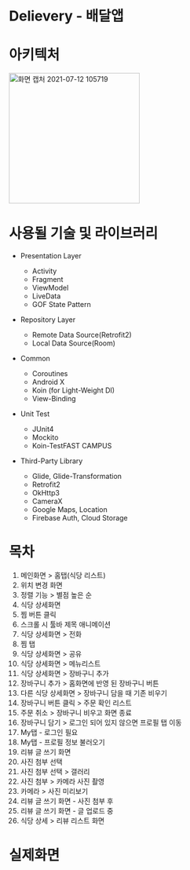 # Delievery - 배달앱

# 아키텍처

 <img width="266" alt="화면 캡처 2021-07-12 105719" src="https://user-images.githubusercontent.com/38930501/125222021-2aa89e00-e304-11eb-9352-a4144083fd1a.png">

# 사용될 기술 및 라이브러리
* Presentation Layer
  - Activity
  - Fragment
  - ViewModel
  - LiveData
  - GOF State Pattern

* Repository Layer
  - Remote Data Source(Retrofit2)
  - Local Data Source(Room)

* Common
  - Coroutines
  - Android X
  - Koin (for Light-Weight DI)
  - View-Binding

* Unit Test
  - JUnit4
  - Mockito
  - Koin-TestFAST CAMPUS

* Third-Party Library
  - Glide, Glide-Transformation
  - Retrofit2
  - OkHttp3
  - CameraX
  - Google Maps, Location
  - Firebase Auth, Cloud Storage

# 목차
1. 메인화면 > 홈탭(식당 리스트)
2. 위치 변경 화면
3. 정렬 기능 > 별점 높은 순
4. 식당 상세화면
5. 찜 버튼 클릭
6. 스크롤 시 툴바 제목 애니메이션
7. 식당 상세화면 > 전화
8. 찜 탭
9. 식당 상세화면 > 공유
10. 식당 상세화면 > 메뉴리스트
11. 식당 상세화면 > 장바구니 추가
12. 장바구니 추가 > 홈화면에 반영 된 장바구니 버튼
13. 다른 식당 상세화면 > 장바구니 담을 때 기존 비우기
14. 장바구니 버튼 클릭 > 주문 확인 리스트
15. 주문 취소 > 장바구니 비우고 화면 종료
16. 장바구니 담기 > 로그인 되어 있지 않으면 프로필 탭 이동
17. My탭 - 로그인 필요
18. My탭 - 프로필 정보 불러오기
19. 리뷰 글 쓰기 화면
20. 사진 첨부 선택
21. 사진 첨부 선택 > 갤러리
22. 사진 첨부 > 카메라 사진 촬영
23. 카메라 > 사진 미리보기
24. 리뷰 글 쓰기 화면 - 사진 첨부 후
25. 리뷰 글 쓰기 화면 - 글 업로드 중
26. 식당 상세 > 리뷰 리스트 화면

# 실제화면
